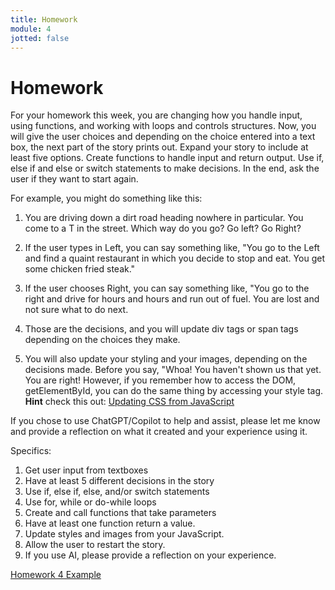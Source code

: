 ```yaml
---
title: Homework
module: 4
jotted: false
---
```


# Homework

For your homework this week, you are changing how you handle input, using functions, and working with loops and controls structures.  Now, you will give the user choices and depending on the choice entered into a text box, the next part of the story prints out.  Expand your story to include at least five options.  Create functions to handle input and return output. Use if, else if and else or switch statements to make decisions.  In the end, ask the user if they want to start again.

For example, you might do something like this:

1. You are driving down a dirt road heading nowhere in particular.  You come to a T in the street.  Which way do you go?  Go left? Go Right?

2. If the user types in Left, you can say something like, "You go to the Left and find a quaint restaurant in which you decide to stop and eat.  You get some chicken fried steak."  

3. If the user chooses Right, you can say something like, "You go to the right and drive for hours and hours and run out of fuel. You are lost and not sure what to do next.

4. Those are the decisions, and you will update div tags or span tags depending on the choices they make.  

5. You will also update your styling and your images, depending on the decisions made.  Before you say, "Whoa!  You haven't shown us that yet. You are right!  However, if you remember how to access the DOM, getElementById, you can do the same thing by accessing your style tag.  **Hint** check this out: [Updating CSS from JavaScript](https://www.w3schools.com/js/js_htmldom_css.asp)

If you chose to use ChatGPT/Copilot to help and assist, please let me know and provide a reflection on what it created and your experience using it.

Specifics:

1. Get user input from textboxes
2. Have at least 5 different decisions in the story
3. Use if, else if, else, and/or switch statements
4. Use for, while or do-while loops
5. Create and call functions that take parameters
6. Have at least one function return a value.
7. Update styles and images from your JavaScript.
8. Allow the user to restart the story.
9. If you use AI, please provide a reflection on your experience.

[Homework 4 Example](https://github.com/Montana-Media-Arts/441-WebTech-Spring2025-Examples/tree/master/Week%204)
